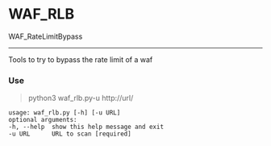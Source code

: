 # WAF_RLB
WAF_RateLimitBypass

---

Tools to try to bypass the rate limit of a waf

### Use

>	 python3 waf_rlb.py-u http://url/   
 
	usage: waf_rlb.py [-h] [-u URL]   
	optional arguments:  
	-h, --help  show this help message and exit  
	-u URL      URL to scan [required] 